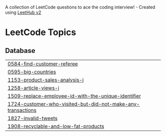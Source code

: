 A collection of LeetCode questions to ace the coding interview! - Created using [LeetHub v2](https://github.com/arunbhardwaj/LeetHub-2.0)
<!---LeetCode Topics Start-->
# LeetCode Topics
## Database
|  |
| ------- |
| [0584-find-customer-referee](https://github.com/AbdulKalam-501/leetcode/tree/master/0584-find-customer-referee) |
| [0595-big-countries](https://github.com/AbdulKalam-501/leetcode/tree/master/0595-big-countries) |
| [1153-product-sales-analysis-i](https://github.com/AbdulKalam-501/leetcode/tree/master/1153-product-sales-analysis-i) |
| [1258-article-views-i](https://github.com/AbdulKalam-501/leetcode/tree/master/1258-article-views-i) |
| [1509-replace-employee-id-with-the-unique-identifier](https://github.com/AbdulKalam-501/leetcode/tree/master/1509-replace-employee-id-with-the-unique-identifier) |
| [1724-customer-who-visited-but-did-not-make-any-transactions](https://github.com/AbdulKalam-501/leetcode/tree/master/1724-customer-who-visited-but-did-not-make-any-transactions) |
| [1827-invalid-tweets](https://github.com/AbdulKalam-501/leetcode/tree/master/1827-invalid-tweets) |
| [1908-recyclable-and-low-fat-products](https://github.com/AbdulKalam-501/leetcode/tree/master/1908-recyclable-and-low-fat-products) |
<!---LeetCode Topics End-->